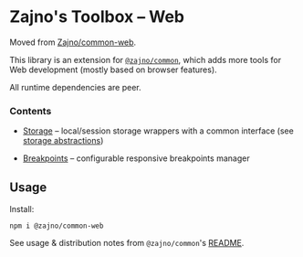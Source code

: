 # Zajno's Toolbox – Web

Moved from [Zajno/common-web](https://github.com/Zajno/common-web).

This library is an extension for [`@zajno/common`](../common), which adds more tools for Web development (mostly based on browser features).

All runtime dependencies are peer.

### Contents

* [Storage](./src/storage) – local/session storage wrappers with a common interface (see [storage abstractions](../common//src/storage/types.ts))

* [Breakpoints](./src/breakpoints/index.ts) – configurable responsive breakpoints manager

## Usage

Install:

```
npm i @zajno/common-web
```

See usage & distribution notes from `@zajno/common`'s [README](../common/README.md#usage).
